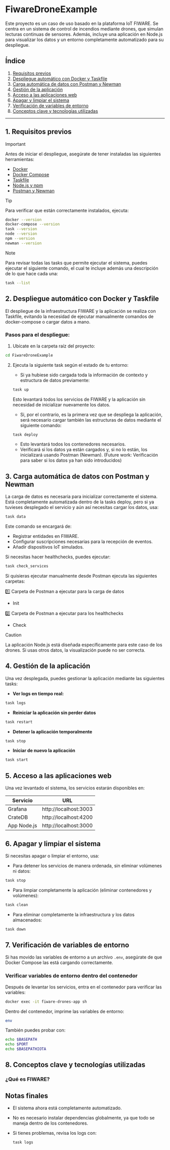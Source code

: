 # **FiwareDroneExample**

Este proyecto es un caso de uso basado en la plataforma IoT FIWARE. Se centra en un sistema de control de incendios mediante drones, que simulan lecturas continuas de sensores. Además, incluye una aplicación en Node.js para visualizar los datos y un entorno completamente automatizado para su despliegue.

## **Índice**
1. [Requisitos previos](#1-requisitos-previos)
2. [Despliegue automático con Docker y Taskfile](#2-despliegue-automático-con-docker-y-taskfile)
3. [Carga automática de datos con Postman y Newman](#3-carga-automática-de-datos-con-postman-y-newman)
4. [Gestión de la aplicación](#4-gestión-de-la-aplicación)
5. [Acceso a las aplicaciones web](#5-acceso-a-las-aplicaciones-web)
6. [Apagar y limpiar el sistema](#6-apagar-y-limpiar-el-sistema)
7. [Verificación de variables de entorno](#7-verificación-de-variables-de-entorno)
8. [Conceptos clave y tecnologías utilizadas](#8-conceptos-clave-y-tecnologías-utilizadas)

---

## **1. Requisitos previos**
> [!IMPORTANT]
> Antes de iniciar el despliegue, asegúrate de tener instaladas las siguientes herramientas:

- [Docker](https://docs.docker.com/get-docker/)
- [Docker Compose](https://docs.docker.com/compose/install/)
- [Taskfile](https://taskfile.dev/)
- [Node.js y npm](https://nodejs.org/)
- [Postman y Newman](https://learning.postman.com/docs/collections/using-newman-cli/installing-running-newman/)

> [!TIP]
> Para verificar que están correctamente instalados, ejecuta:

```sh
docker --version
docker-compose --version
task --version
node --version
npm --version
newman --version
```

> [!NOTE] 
> Para revisar todas las tasks que permite ejecutar el sistema, puedes ejecutar el siguiente comando, el cual te incluye además una descripción de lo que hace cada una:
```sh
task --list
```

## **2. Despliegue automático con Docker y Taskfile**
El despliegue de la infraestructura FIWARE y la aplicación se realiza con Taskfile, evitando la necesidad de ejecutar manualmente comandos de docker-compose o cargar datos a mano.

### **Pasos para el despliegue:**
1. Ubícate en la carpeta raíz del proyecto:
```sh
cd FiwareDroneExample
```

2. Ejecuta la siguiente task según el estado de tu entorno:
    - Si ya hubiese sido cargada toda la información de contexto y estructura de datos previamente:
    ```sh
    task up
    ```
    Esto levantará todos los servicios de FIWARE y la aplicación sin necesidad de inicializar nuevamente los datos.

    - Si, por el contrario, es la primera vez que se despliega la aplicación, será necesario cargar también las estructuras de datos mediante el siguiente comando:
    ```sh
    task deploy
    ```
    - Esto levantará todos los contenedores necesarios.
    - Verificará si los datos ya están cargados y, si no lo están, los inicializará usando Postman (Newman). (Future work: Verificación para saber si los datos ya han sido introducidos)   

## **3. Carga automática de datos con Postman y Newman**

La carga de datos es necesaria para inicializar correctamente el sistema. Está completamente automatizada dentro de la tasks deploy, pero si ya tuvieses desplegado el servicio y aún así necesitas cargar los datos, usa:
```sh
task data
```
Este comando se encargará de:
- Registrar entidades en FIWARE.
- Configurar suscripciones necesarias para la recepción de eventos.
- Añadir dispositivos IoT simulados.

Si necesitas hacer healthchecks, puedes ejecutar:
```sh
task check_services
```

Si quisieras ejecutar manualmente desde Postman ejecuta las siguientes carpetas:

1️⃣ Carpeta de Postman a ejecutar para la carga de datos
- Init

2️⃣ Carpeta de Postman a ejecutar para los healthchecks
- Check

> [!CAUTION] 
> La aplicación Node.js está diseñada específicamente para este caso de los drones. Si usas otros datos, la visualización puede no ser correcta.

## **4. Gestión de la aplicación**
Una vez desplegada, puedes gestionar la aplicación mediante las siguientes tasks:

- **Ver logs en tiempo real:**
```sh
task logs
```

- **Reiniciar la aplicación sin perder datos**
```sh
task restart
```

- **Detener la aplicación temporalmente**
```sh
task stop
```

- **Iniciar de nuevo la aplicación**
```sh
task start
```

## **5. Acceso a las aplicaciones web**
Una vez levantado el sistema, los servicios estarán disponibles en:

| Servicio    | URL                   |
|-------------|-----------------------|
| Grafana     | http://localhost:3003 |
| CrateDB     | http://localhost:4200 |
| App Node.js | http://localhost:3000 |

## **6. Apagar y limpiar el sistema**
Si necesitas apagar o limpiar el entorno, usa:
- Para detener los servicios de manera ordenada, sin eliminar volúmenes ni datos:
```sh
task stop
```

- Para limpiar completamente la aplicación (eliminar contenedores y volúmenes):
```sh
task clean
```

- Para eliminar completamente la infraestructura y los datos almacenados:
```sh
task down
```

## **7. Verificación de variables de entorno**
Si has movido las variables de entorno a un archivo `.env`, asegúrate de que Docker Compose las está cargando correctamente.

### Verificar variables de entorno dentro del contenedor
Después de levantar los servicios, entra en el contenedor para verificar las variables:

```sh
docker exec -it fiware-drones-app sh
```

Dentro del contenedor, imprime las variables de entorno:
```sh
env
```

También puedes probar con:
```sh
echo $BASEPATH
echo $PORT
echo $BASEPATHIOTA
```

## **8. Conceptos clave y tecnologías utilizadas**
### **¿Qué es FIWARE?**
<TBD>



## **Notas finales**

- El sistema ahora está completamente automatizado.

- No es necesario instalar dependencias globalmente, ya que todo se maneja dentro de los contenedores.

- Si tienes problemas, revisa los logs con:
    ```sh
    task logs
    ```
